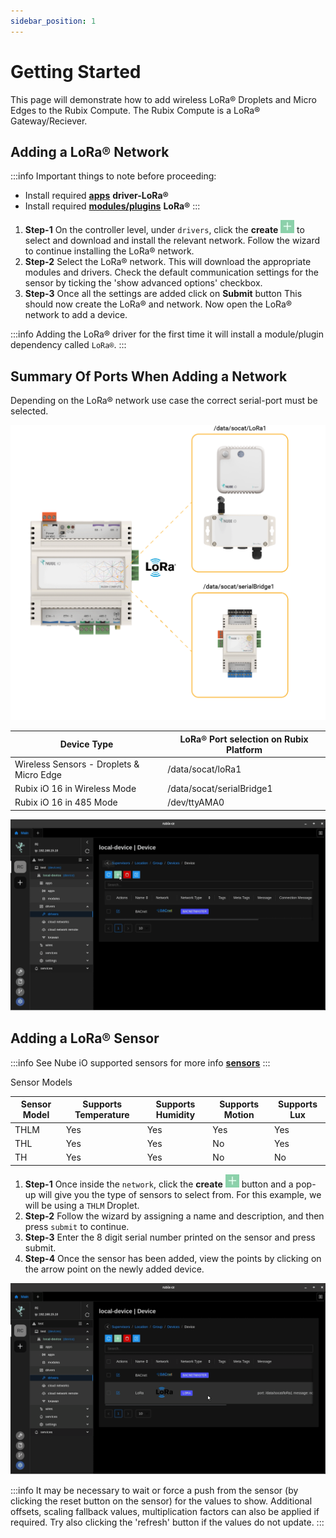 ```yaml
---
sidebar_position: 1
---
```


# Getting Started

This page will demonstrate how to add wireless LoRa® Droplets and Micro Edges to the Rubix Compute.
The Rubix Compute is a LoRa® Gateway/Reciever. 

## Adding a LoRa® Network

:::info Important things to note before proceeding:
* Install required **[apps](../../../setup/apps.md)** **driver-LoRa®**
* Install required **[modules/plugins](../../../setup/plugins.md)** **LoRa®** 
:::


1. **Step-1** On the controller level, under `drivers`, click the **create** ![add icon](../../../img/apps/add-button.png) to select and download and install the relevant network. Follow the wizard to continue installing the LoRa® network.
2. **Step-2** Select the LoRa® network. This will download the appropriate modules and drivers. Check the default communication settings for the sensor by ticking the 'show advanced options' checkbox.
3. **Step-3** Once all the settings are added click on **Submit** button This should now create the LoRa® and network. Now open the LoRa® network to add a device.

:::info
Adding the LoRa® driver for the first time it will install a module/plugin dependency called `LoRa®`.
:::

## Summary Of Ports When Adding a Network

Depending on the LoRa® network use case the correct serial-port must be selected.

![max800px](img/ports.png)


| **Device Type**                          | **LoRa® Port selection on Rubix Platform** |
|------------------------------------------|-------------------------------------------|
| Wireless Sensors - Droplets & Micro Edge | /data/socat/loRa1                         |
| Rubix iO 16 in Wireless Mode             | /data/socat/serialBridge1                 |
| Rubix iO 16 in 485 Mode                  | /dev/ttyAMA0                              |



![max800px](img/adding-lora-network.gif)

## Adding a LoRa® Sensor

:::info
See Nube iO supported sensors for more info **[sensors](../../../../hardware/downloads/sensors.md)**
:::

Sensor Models

| Sensor Model | Supports Temperature | Supports Humidity | Supports Motion | Supports Lux |  
|--------------|----------------------|-------------------|-----------------|--------------|
| THLM         | Yes                  | Yes               | Yes             | Yes          | 
| THL          | Yes                  | Yes               | No              | Yes          |  
| TH           | Yes                  | Yes               | No              | No           |  


1. **Step-1** Once inside the `network`, click the **create** ![add icon](../../../img/apps/add-button.png) button and a pop-up will give you the type of sensors to select from. For this example, we will be using a `THLM` Droplet.
2. **Step-2** Follow the wizard by assigning a name and description, and then press `submit` to continue.
3. **Step-3** Enter the 8 digit serial number printed on the sensor and press submit.
4. **Step-4** Once the sensor has been added, view the points by clicking on the arrow point on the newly added device.

![max800px](img/adding-lora-droplet.gif)


:::info
It may be necessary to wait or force a push from the sensor (by clicking the reset button on the sensor) for the values
to show. Additional offsets, scaling fallback values, multiplication factors can also be applied if required. Try also
clicking the 'refresh' button if the values do not update.
:::


